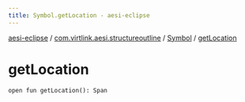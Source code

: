 ```yaml
---
title: Symbol.getLocation - aesi-eclipse
---
```


[aesi-eclipse](../../index.html) / [com.virtlink.aesi.structureoutline](../index.html) / [Symbol](index.html) / [getLocation](.)

# getLocation

`open fun getLocation(): Span`